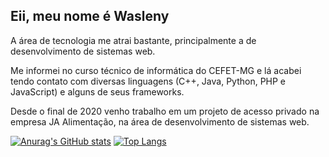 ## Eii, meu nome é Wasleny

A área de tecnologia me atrai bastante, principalmente a de desenvolvimento de sistemas web.

Me informei no curso técnico de informática do CEFET-MG e lá acabei tendo contato com diversas linguagens (C++, Java, Python, PHP e JavaScript) e alguns de seus frameworks.

Desde o final de 2020 venho trabalho em um projeto de acesso privado na empresa JA Alimentação, na área de desenvolvimento de sistemas web.








[![Anurag's GitHub stats](https://github-readme-stats.vercel.app/api?username=Wasleny&count_private=true)](https://github.com/Wasleny/github-readme-stats)
[![Top Langs](https://github-readme-stats.vercel.app/api/top-langs/?username=Wasleny&layout=compact)](https://github.com/Wasleny/github-readme-stats)
